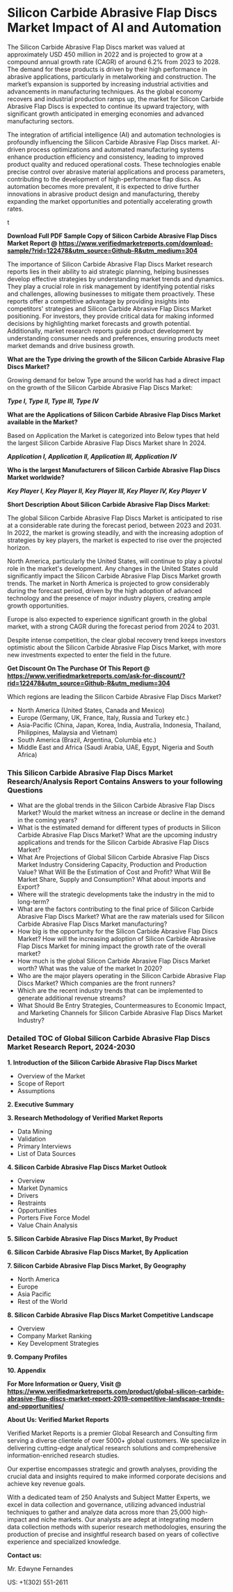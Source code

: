 <meta name="title" content="Global Silicon Carbide Abrasive Flap Discs Market Impact of AI and Automation"><meta name="description" content="The Silicon Carbide Abrasive Flap Discs market was valued at approximately USD 450 million in 2022 and is projected to grow at a compound annual growth rate (CAGR) of "><meta name="title" content="Silicon Carbide Abrasive Flap Discs Market Size, Share, Scope, Trends, Growth, Opportunities, Analysis, Forecast"><h1>Silicon Carbide Abrasive Flap Discs Market Impact of AI and Automation</h1><p>The Silicon Carbide Abrasive Flap Discs market was valued at approximately USD 450 million in 2022 and is projected to grow at a compound annual growth rate (CAGR) of around 6.2% from 2023 to 2028. The demand for these products is driven by their high performance in abrasive applications, particularly in metalworking and construction. The market’s expansion is supported by increasing industrial activities and advancements in manufacturing techniques. As the global economy recovers and industrial production ramps up, the market for Silicon Carbide Abrasive Flap Discs is expected to continue its upward trajectory, with significant growth anticipated in emerging economies and advanced manufacturing sectors.</p><p>The integration of artificial intelligence (AI) and automation technologies is profoundly influencing the Silicon Carbide Abrasive Flap Discs market. AI-driven process optimizations and automated manufacturing systems enhance production efficiency and consistency, leading to improved product quality and reduced operational costs. These technologies enable precise control over abrasive material applications and process parameters, contributing to the development of high-performance flap discs. As automation becomes more prevalent, it is expected to drive further innovations in abrasive product design and manufacturing, thereby expanding the market opportunities and potentially accelerating growth rates.</p>t</p><p id="" class=""><strong>Download Full PDF Sample Copy of Silicon Carbide Abrasive Flap Discs Market Report @ <a href="https://www.verifiedmarketreports.com/download-sample/?rid=122478&utm_source=Github-R&utm_medium=304" target="_blank">https://www.verifiedmarketreports.com/download-sample/?rid=122478&utm_source=Github-R&utm_medium=304</a></strong></p><p>The importance of&nbsp;Silicon Carbide Abrasive Flap Discs Market research reports lies in their ability to aid strategic planning, helping businesses develop effective strategies by understanding market trends and dynamics. They play a crucial role in risk management by identifying potential risks and challenges, allowing businesses to mitigate them proactively. These reports offer a competitive advantage by providing insights into competitors' strategies and Silicon Carbide Abrasive Flap Discs Market positioning. For investors, they provide critical data for making informed decisions by highlighting market forecasts and growth potential. Additionally, market research reports guide product development by understanding consumer needs and preferences, ensuring products meet market demands and drive business growth.</p><p><strong>What are the&nbsp;Type driving the growth of the Silicon Carbide Abrasive Flap Discs Market?</strong></p><p id="" class="">Growing demand for below Type around the world has had a direct impact on the growth of the Silicon Carbide Abrasive Flap Discs Market:</p><em><strong>Type I, Type II, Type III, Type IV</strong></em></p><strong>What are the&nbsp;Applications&nbsp;of Silicon Carbide Abrasive Flap Discs Market available in the Market?</strong></p><p id="" class="">Based on Application the Market is categorized into Below types that held the largest Silicon Carbide Abrasive Flap Discs Market share In 2024.</p><em><strong>Application I, Application II, Application III, Application IV</strong></em></p><strong>Who is the largest Manufacturers of Silicon Carbide Abrasive Flap Discs Market worldwide?</strong></p><p><em><strong>Key Player I, Key Player II, Key Player III, Key Player IV, Key Player V</strong></em></p><p id="" class=""><strong>Short Description About Silicon Carbide Abrasive Flap Discs Market:</strong></p><p>The global Silicon Carbide Abrasive Flap Discs Market is anticipated to rise at a considerable rate during the forecast period, between 2023 and 2031. In 2022, the market is growing steadily, and with the increasing adoption of strategies by key players, the market is expected to rise over the projected horizon.</p><p>North America, particularly the United States, will continue to play a pivotal role in the market's development. Any changes in the United States could significantly impact the Silicon Carbide Abrasive Flap Discs Market growth trends. The market in North America is projected to grow considerably during the forecast period, driven by the high adoption of advanced technology and the presence of major industry players, creating ample growth opportunities.</p><p>Europe is also expected to experience significant growth in the global market, with a strong CAGR during the forecast period from 2024 to 2031.</p><p>Despite intense competition, the clear global recovery trend keeps investors optimistic about the Silicon Carbide Abrasive Flap Discs Market, with more new investments expected to enter the field in the future.</p><p id="" class=""><strong>Get Discount On The Purchase Of This Report @ <a href="https://www.verifiedmarketreports.com/ask-for-discount/?rid=122478&utm_source=Github-R&utm_medium=304" target="_blank">https://www.verifiedmarketreports.com/ask-for-discount/?rid=122478&utm_source=Github-R&utm_medium=304</a></strong></p>Which regions are leading the Silicon Carbide Abrasive Flap Discs Market?</p><ul><li>North America (United States, Canada and Mexico)</li><li>Europe (Germany, UK, France, Italy, Russia and Turkey etc.)</li><li>Asia-Pacific (China, Japan, Korea, India, Australia, Indonesia, Thailand, Philippines, Malaysia and Vietnam)</li><li>South America (Brazil, Argentina, Columbia etc.)</li><li>Middle East and Africa (Saudi Arabia, UAE, Egypt, Nigeria and South Africa)</li></ul><h3 id="" class="">This Silicon Carbide Abrasive Flap Discs Market Research/Analysis Report Contains Answers to your following Questions</h3><ul><li>What are the global trends in the Silicon Carbide Abrasive Flap Discs Market? Would the market witness an increase or decline in the demand in the coming years?</li><li>What is the estimated demand for different types of products in Silicon Carbide Abrasive Flap Discs Market? What are the upcoming industry applications and trends for the Silicon Carbide Abrasive Flap Discs Market?</li><li>What Are Projections of Global Silicon Carbide Abrasive Flap Discs Market Industry Considering Capacity, Production and Production Value? What Will Be the Estimation of Cost and Profit? What Will Be Market Share, Supply and Consumption? What about imports and Export?</li><li>Where will the strategic developments take the industry in the mid to long-term?</li><li>What are the factors contributing to the final price of Silicon Carbide Abrasive Flap Discs Market? What are the raw materials used for Silicon Carbide Abrasive Flap Discs Market manufacturing?</li><li>How big is the opportunity for the Silicon Carbide Abrasive Flap Discs Market? How will the increasing adoption of Silicon Carbide Abrasive Flap Discs Market for mining impact the growth rate of the overall market?</li><li>How much is the global Silicon Carbide Abrasive Flap Discs Market worth? What was the value of the market In 2020?</li><li>Who are the major players operating in the Silicon Carbide Abrasive Flap Discs Market? Which companies are the front runners?</li><li>Which are the recent industry trends that can be implemented to generate additional revenue streams?</li><li>What Should Be Entry Strategies, Countermeasures to Economic Impact, and Marketing Channels for Silicon Carbide Abrasive Flap Discs Market Industry?</li></ul><h3 id="" class="">Detailed TOC of Global Silicon Carbide Abrasive Flap Discs Market Research Report, 2024-2030</h3><p id="" class=""><strong>1. Introduction of the Silicon Carbide Abrasive Flap Discs Market</strong></p><ul><li>Overview of the Market</li><li>Scope of Report</li><li>Assumptions</li></ul><p id="" class=""><strong>2. Executive Summary</strong></p><p id="" class=""><strong>3. Research Methodology of Verified Market Reports</strong></p><ul><li>Data Mining</li><li>Validation</li><li>Primary Interviews</li><li>List of Data Sources</li></ul><p id="" class=""><strong>4. Silicon Carbide Abrasive Flap Discs Market Outlook</strong></p><ul><li>Overview</li><li>Market Dynamics</li><li>Drivers</li><li>Restraints</li><li>Opportunities</li><li>Porters Five Force Model</li><li>Value Chain Analysis</li></ul><p id="" class=""><strong>5. Silicon Carbide Abrasive Flap Discs Market, By Product</strong></p><p id="" class=""><strong>6. Silicon Carbide Abrasive Flap Discs Market, By Application</strong></p><p id="" class=""><strong>7. Silicon Carbide Abrasive Flap Discs Market, By Geography</strong></p><ul><li>North America</li><li>Europe</li><li>Asia Pacific</li><li>Rest of the World</li></ul><p id="" class=""><strong>8. Silicon Carbide Abrasive Flap Discs Market Competitive Landscape</strong></p><ul><li>Overview</li><li>Company Market Ranking</li><li>Key Development Strategies</li></ul><p id="" class=""><strong>9. Company Profiles</strong></p><p id="" class=""><strong>10. Appendix</strong></p><p id="" class=""><strong>For More Information or Query, Visit @ <a href="https://www.verifiedmarketreports.com/product/global-silicon-carbide-abrasive-flap-discs-market-report-2019-competitive-landscape-trends-and-opportunities/" target="_blank">https://www.verifiedmarketreports.com/product/global-silicon-carbide-abrasive-flap-discs-market-report-2019-competitive-landscape-trends-and-opportunities/</a></strong></p><p id="" class=""><strong>About Us: Verified Market Reports</strong></p><p id="" class="">Verified Market Reports is a premier Global Research and Consulting firm serving a diverse clientele of over 5000+ global customers. We specialize in delivering cutting-edge analytical research solutions and comprehensive information-enriched research studies.</p><p id="" class="">Our expertise encompasses strategic and growth analyses, providing the crucial data and insights required to make informed corporate decisions and achieve key revenue goals.</p><p id="" class="">With a dedicated team of 250 Analysts and Subject Matter Experts, we excel in data collection and governance, utilizing advanced industrial techniques to gather and analyze data across more than 25,000 high-impact and niche markets. Our analysts are adept at integrating modern data collection methods with superior research methodologies, ensuring the production of precise and insightful research based on years of collective experience and specialized knowledge.</p><p id="" class=""><strong>Contact us:</strong></p><p id="" class="">Mr. Edwyne Fernandes</p><p id="" class="">US: +1(302) 551-2611</p>